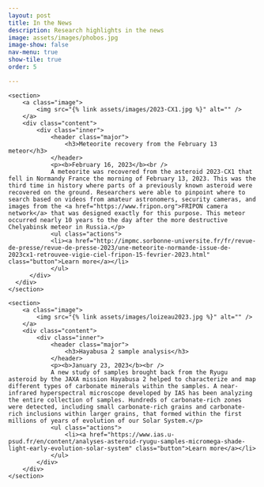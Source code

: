 ```yaml
---
layout: post
title: In the News
description: Research highlights in the news
image: assets/images/phobos.jpg
image-show: false
nav-menu: true
show-tile: true
order: 5

---
```


<section class="spotlights">

	<section>
		<a class="image">
			<img src="{% link assets/images/2023-CX1.jpg %}" alt="" />
		</a>
		<div class="content">
			<div class="inner">
				<header class="major">
					<h3>Meteorite recovery from the February 13 meteor</h3>
				</header>
				<p><b>February 16, 2023</b><br />
				A meteorite was recovered from the asteroid 2023-CX1 that fell in Normandy France the morning of February 13, 2023. This was the third time in history where parts of a previously known asteroid were recovered on the ground. Researchers were able to pinpoint where to search based on videos from amateur astronomers, security cameras, and images from the <a href="https://www.fripon.org">FRIPON camera network</a> that was designed exactly for this purpose. This meteor occurred nearly 10 years to the day after the more destructive Chelyabinsk meteor in Russia.</p>
				<ul class="actions">
				<li><a href="http://impmc.sorbonne-universite.fr/fr/revue-de-presse/revue-de-presse-2023/une-meteorite-normande-issue-de-2023cx1-retrouvee-vigie-ciel-fripon-15-fevrier-2023.html" class="button">Learn more</a></li>
				</ul>
		  </div>
	  </div>
	</section>

	<section>
		<a class="image">
			<img src="{% link assets/images/loizeau2023.jpg %}" alt="" />
		</a>
		<div class="content">
			<div class="inner">
				<header class="major">
					<h3>Hayabusa 2 sample analysis</h3>
				</header>
				<p><b>January 23, 2023</b><br />
				A new study of samples brought back from the Ryugu asteroid by the JAXA mission Hayabusa 2 helped to characterize and map different types of carbonate minerals within the samples. A near-infrared hyperspectral microscope developed by IAS has been analyzing the entire collection of samples. Hundreds of carbonate-rich zones were detected, including small carbonate-rich grains and carbonate-rich inclusions within larger grains, that formed within the first millions of years of evolution of our Solar System.</p>
				<ul class="actions">
					<li><a href="https://www.ias.u-psud.fr/en/content/analyses-asteroid-ryugu-samples-micromega-shade-light-early-evolution-solar-system" class="button">Learn more</a></li>
				</ul>
			</div>
		</div>
	</section>

</section>
